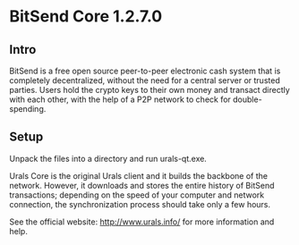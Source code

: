 BitSend Core 1.2.7.0
=====================

Intro
-----
BitSend is a free open source peer-to-peer electronic cash system that is
completely decentralized, without the need for a central server or trusted
parties. Users hold the crypto keys to their own money and transact directly
with each other, with the help of a P2P network to check for double-spending.


Setup
-----
Unpack the files into a directory and run urals-qt.exe.

Urals Core is the original Urals client and it builds the backbone of the network.
However, it downloads and stores the entire history of BitSend transactions;
depending on the speed of your computer and network connection, the synchronization
process should take only a few hours.

See the official website:
  http://www.urals.info/
for more information and help.
